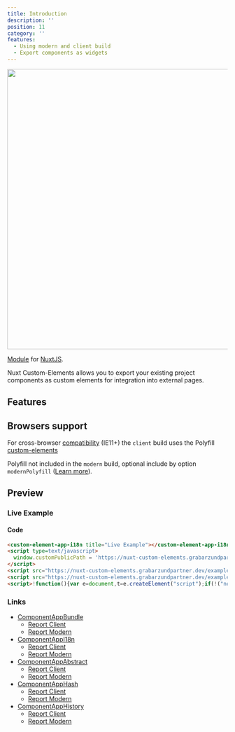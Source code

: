 ```yaml
---
title: Introduction
description: ''
position: 11
category: ''
features:
  - Using modern and client build
  - Export components as widgets
---
```


<!-- <img src="/preview.png" class="light-img" width="1280" height="640" alt=""/>
<img src="/preview-dark.png" class="dark-img" width="1280" height="640" alt=""/> -->
<img src="/intro-light.png" width="1280" height="640" alt=""/>

[Module]() for [NuxtJS](https://nuxtjs.org).

Nuxt Custom-Elements allows you to export your existing project components as custom elements for integration into external pages.

## Features

<list :items="features"></list>

## Browsers support

For cross-browser [compatibility](https://github.com/ungap/custom-elements#compatibility) (IE11+) the `client` build uses the Polyfill [custom-elements](https://github.com/ungap/custom-elements)

<alert type="warning">Polyfill not included in the `modern` build, optional include by option `modernPolyfill` ([Learn more](https://nuxt-custom-elements.grabarzundpartner.dev/options/#modernpolyfill)).</alert>


## Preview


### Live Example

<client-only>
  <custom-element-app-i18n title="Live Example"></custom-element-app-i18n>
</client-only>

<script type=text/javascript>
  window.customPublicPath = 'https://nuxt-custom-elements.grabarzundpartner.dev/example/component-app-i18n/';
</script>
<script src="https://nuxt-custom-elements.grabarzundpartner.dev/example/component-app-i18n/component-app-i18n.modern.js" type="module"></script>
<script src="https://nuxt-custom-elements.grabarzundpartner.dev/example/component-app-i18n/component-app-i18n.client.js" nomodule></script>


#### Code

```html
<custom-element-app-i18n title="Live Example"></custom-element-app-i18n>
<script type=text/javascript>
  window.customPublicPath = 'https://nuxt-custom-elements.grabarzundpartner.dev/example/component-app-i18n/';
</script>
<script src="https://nuxt-custom-elements.grabarzundpartner.dev/example/component-app-i18n/component-app-i18n.modern.js" type="module"></script>
<script src="https://nuxt-custom-elements.grabarzundpartner.dev/example/component-app-i18n/component-app-i18n.client.js" nomodule></script>
<script>!function(){var e=document,t=e.createElement("script");if(!("noModule"in t)&&"onbeforeload"in t){var n=!1;e.addEventListener("beforeload",function(e){if(e.target===t)n=!0;else if(!e.target.hasAttribute("nomodule")||!n)return;e.preventDefault()},!0),t.type="module",t.src=".",e.head.appendChild(t),t.remove()}}();</script>
```

### Links

- [ComponentAppBundle](https://nuxt-custom-elements.grabarzundpartner.dev/example/component-app-bundle/)
  - [Report Client](https://nuxt-custom-elements.grabarzundpartner.dev/example/reports/webpack/nuxt-custom-elements/component-app-bundle/client.html)
  - [Report Modern](https://nuxt-custom-elements.grabarzundpartner.dev/example/reports/webpack/nuxt-custom-elements/component-app-bundle/modern.html)
- [ComponentAppI18n](https://nuxt-custom-elements.grabarzundpartner.dev/example/component-app-i18n/)
  - [Report Client](https://nuxt-custom-elements.grabarzundpartner.dev/example/reports/webpack/nuxt-custom-elements/component-app-i18n/client.html)
  - [Report Modern](https://nuxt-custom-elements.grabarzundpartner.dev/example/reports/webpack/nuxt-custom-elements/component-app-i18n/modern.html)
- [ComponentAppAbstract](https://nuxt-custom-elements.grabarzundpartner.dev/example/component-app-abstract/)
  - [Report Client](https://nuxt-custom-elements.grabarzundpartner.dev/example/reports/webpack/nuxt-custom-elements/component-app-abstract/client.html)
  - [Report Modern](https://nuxt-custom-elements.grabarzundpartner.dev/example/reports/webpack/nuxt-custom-elements/component-app-abstract/modern.html)
- [ComponentAppHash](https://nuxt-custom-elements.grabarzundpartner.dev/example/component-app-hash/)
  - [Report Client](https://nuxt-custom-elements.grabarzundpartner.dev/example/reports/webpack/nuxt-custom-elements/component-app-hash/client.html)
  - [Report Modern](https://nuxt-custom-elements.grabarzundpartner.dev/example/reports/webpack/nuxt-custom-elements/component-app-hash/modern.html) 
- [ComponentAppHistory](https://nuxt-custom-elements.grabarzundpartner.dev/example/component-app-history/)
  - [Report Client](https://nuxt-custom-elements.grabarzundpartner.dev/example/reports/webpack/nuxt-custom-elements/component-app-history/client.html)
  - [Report Modern](https://nuxt-custom-elements.grabarzundpartner.dev/example/reports/webpack/nuxt-custom-elements/component-app-history/modern.html)



